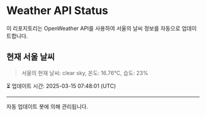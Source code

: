
# Weather API Status

이 리포지토리는 OpenWeather API를 사용하여 서울의 날씨 정보를 자동으로 업데이트합니다.

## 현재 서울 날씨
> 서울의 현재 날씨: clear sky, 온도: 16.76°C, 습도: 23%

⏳ 업데이트 시간: 2025-03-15 07:48:01 (UTC)

---
자동 업데이트 봇에 의해 관리됩니다.
